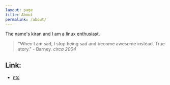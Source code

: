 ```yaml
---
layout: page
title: About
permalink: /about/
---
```

The name's kiran and I am a linux enthusiast.

>"When I am sad, I stop being sad and become awesome instead. True story." - Barney. _circa 2004_

## Link:
* [ntc](https://keer4n.github.com/ntc-bex)
